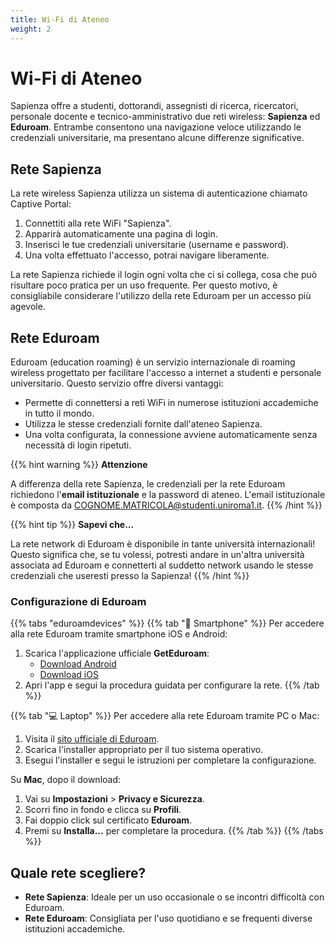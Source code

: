 ```yaml
---
title: Wi-Fi di Ateneo
weight: 2
---
```


# Wi-Fi di Ateneo

Sapienza offre a studenti, dottorandi, assegnisti di ricerca, ricercatori, personale docente e tecnico-amministrativo due reti wireless: **Sapienza** ed **Eduroam**. Entrambe consentono una navigazione veloce utilizzando le credenziali universitarie, ma presentano alcune differenze significative.

## Rete Sapienza

La rete wireless Sapienza utilizza un sistema di autenticazione chiamato Captive Portal:

1. Connettiti alla rete WiFi "Sapienza".
2. Apparirà automaticamente una pagina di login.
3. Inserisci le tue credenziali universitarie (username e password).
4. Una volta effettuato l'accesso, potrai navigare liberamente.

La rete Sapienza richiede il login ogni volta che ci si collega, cosa che può risultare poco pratica per un uso frequente. Per questo motivo, è consigliabile considerare l'utilizzo della rete Eduroam per un accesso più agevole.

## Rete Eduroam

Eduroam (education roaming) è un servizio internazionale di roaming wireless progettato per facilitare l'accesso a internet a studenti e personale universitario. Questo servizio offre diversi vantaggi:

- Permette di connettersi a reti WiFi in numerose istituzioni accademiche in tutto il mondo.
- Utilizza le stesse credenziali fornite dall'ateneo Sapienza.
- Una volta configurata, la connessione avviene automaticamente senza necessità di login ripetuti.

{{% hint warning %}}
<i class="fa-solid fa-triangle-exclamation" style="color: #FFD43B;"></i> **Attenzione**

A differenza della rete Sapienza, le credenziali per la rete Eduroam richiedono l'**email istituzionale** e la password di ateneo. L'email istituzionale è composta da COGNOME.MATRICOLA@studenti.uniroma1.it.
{{% /hint %}}

{{% hint tip %}}
<i class="fa-solid fa-lightbulb" style="color: #238636;"></i> **Sapevi che...**

La rete network di Eduroam è disponibile in tante università internazionali! Questo significa che, se tu volessi, potresti andare in un'altra università associata ad Eduroam e connetterti al suddetto network usando le stesse credenziali che useresti presso la Sapienza!
{{% /hint %}}

### Configurazione di Eduroam

{{% tabs "eduroamdevices" %}}
{{% tab "📱 Smartphone" %}}
Per accedere alla rete Eduroam tramite smartphone iOS e Android:

1. Scarica l'applicazione ufficiale **GetEduroam**:
   * [Download Android](https://play.google.com/store/apps/details?id=app.eduroam.geteduroam)
   * [Download iOS](https://apps.apple.com/no/app/geteduroam/id1504076137)
2. Apri l'app e segui la procedura guidata per configurare la rete.
{{% /tab %}}

{{% tab "💻 Laptop" %}}
Per accedere alla rete Eduroam tramite PC o Mac:

1. Visita il [sito ufficiale di Eduroam](https://cat.eduroam.org).
2. Scarica l'installer appropriato per il tuo sistema operativo.
3. Esegui l'installer e segui le istruzioni per completare la configurazione.

Su **Mac**, dopo il download:
1. Vai su **Impostazioni** > **Privacy e Sicurezza**.
2. Scorri fino in fondo e clicca su **Profili**.
3. Fai doppio click sul certificato **Eduroam**.
4. Premi su **Installa...** per completare la procedura.
{{% /tab %}}
{{% /tabs %}}

## Quale rete scegliere?

- **Rete Sapienza**: Ideale per un uso occasionale o se incontri difficoltà con Eduroam.
- **Rete Eduroam**: Consigliata per l'uso quotidiano e se frequenti diverse istituzioni accademiche.
